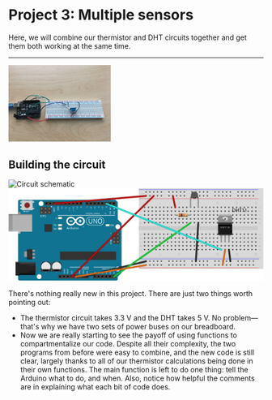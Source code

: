 # Project 3: Multiple sensors

Here, we will combine our thermistor and DHT circuits together and get them both working at the same time.

---

<img alt="Photo of breadboard" width="40%" src="images/proj3-photo2.JPG">

## Building the circuit

![Circuit schematic](images/proj3-schem.svg)
![Breadboard diagram](images/proj3-bb.svg)

There's nothing really new in this project. There are just two things worth pointing out:

* The thermistor circuit takes 3.3 V and the DHT takes 5 V. No problem—that's why we have two sets of power buses on our breadboard.
* Now we are really starting to see the payoff of using functions to compartmentalize our code. Despite all their complexity, the two programs from before were easy to combine, and the new code is still clear, largely thanks to all of our thermistor calculations being done in their own functions. The main function is left to do one thing: tell the Arduino what to do, and when. Also, notice how helpful the comments are in explaining what each bit of code does.
